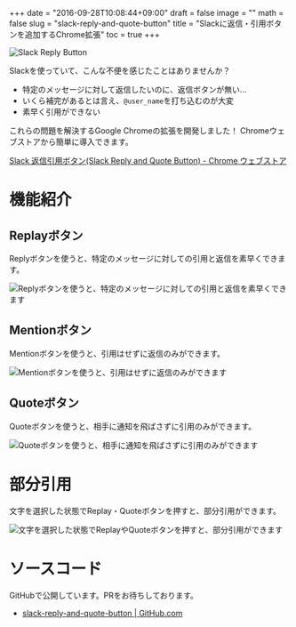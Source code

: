 +++
date = "2016-09-28T10:08:44+09:00"
draft = false
image = ""
math = false
slug = "slack-reply-and-quote-button"
title = "Slackに返信・引用ボタンを追加するChrome拡張"
toc = true
+++

<img alt="Slack Reply Button" src="/images/works/slack-reply-button/icon.png" class="right">

Slackを使っていて、こんな不便を感じたことはありませんか？

- 特定のメッセージに対して返信したいのに、返信ボタンが無い…
- いくら補完があるとは言え、`@user_name`を打ち込むのが大変
- 素早く引用ができない

これらの問題を解決するGoogle Chromeの拡張を開発しました！
Chromeウェブストアから簡単に導入できます。

<div class="read-more">
  <a href="https://chrome.google.com/webstore/detail/slack-%E8%BF%94%E4%BF%A1%E5%BC%95%E7%94%A8%E3%83%9C%E3%82%BF%E3%83%B3slack-reply/cechhipifmcinmnnjnlichjigoabokbg?hl=ja" class="btn btn-primary btn-outline">Slack 返信引用ボタン(Slack Reply and Quote Button) - Chrome ウェブストア</a>
</div>

# 機能紹介

## Replayボタン

Replyボタンを使うと、特定のメッセージに対しての引用と返信を素早くできます。

![Replyボタンを使うと、特定のメッセージに対しての引用と返信を素早くできます](/images/works/slack-reply-button/replay.gif)

## Mentionボタン

Mentionボタンを使うと、引用はせずに返信のみができます。

![Mentionボタンを使うと、引用はせずに返信のみができます](/images/works/slack-reply-button/mention.gif)

## Quoteボタン

Quoteボタンを使うと、相手に通知を飛ばさずに引用のみができます。

![Quoteボタンを使うと、相手に通知を飛ばさずに引用のみができます](/images/works/slack-reply-button/quote.gif)

# 部分引用

文字を選択した状態でReplay・Quoteボタンを押すと、部分引用ができます。

![文字を選択した状態でReplayやQuoteボタンを押すと、部分引用ができます](/images/works/slack-reply-button/quote-sub.gif)

# ソースコード

GitHubで公開しています。PRをお待ちしております。

- [slack-reply-and-quote-button | GitHub.com](https://github.com/gam0022/slack-reply-and-quote-button)
